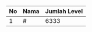| No | Nama            | Jumlah Level |
|----|-----------------|--------------|
| 1  | #    |    6333        |
